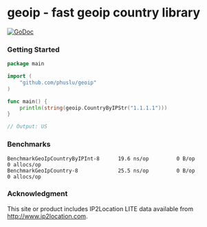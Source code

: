 # geoip - fast geoip country library

[![GoDoc](https://godoc.org/github.com/phuslu/geoip?status.svg)](http://godoc.org/github.com/phuslu/geoip)

### Getting Started

```go
package main

import (
	"github.com/phuslu/geoip"
)

func main() {
	println(string(geoip.CountryByIPStr("1.1.1.1")))
}

// Output: US
```

### Benchmarks
```
BenchmarkGeoIpCountryByIPInt-8   	19.6 ns/op	       0 B/op	       0 allocs/op
BenchmarkGeoIpCountry-8          	25.5 ns/op	       0 B/op	       0 allocs/op
```

### Acknowledgment
This site or product includes IP2Location LITE data available from http://www.ip2location.com.

